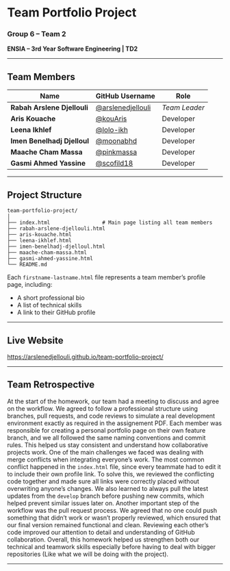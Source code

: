 # Team Portfolio Project

### **Group 6 – Team 2**

**ENSIA – 3rd Year Software Engineering | TD2**

---

## Team Members

| Name                        | GitHub Username                                          | Role             |
| --------------------------- | -------------------------------------------------------- | ---------------- |
| **Rabah Arslene Djellouli** | [@arslenedjellouli](https://github.com/arslenedjellouli) |  *Team Leader* |
| **Aris Kouache**             | [@kouAris](https://github.com/kouAris)                   | Developer        |
| **Leena Ikhlef**            | [@lolo-ikh](https://github.com/lolo-ikh)                 | Developer        |
| **Imen Benelhadj Djelloul** | [@moonabhd](https://github.com/moonabhd)                 | Developer        |
| **Maache Cham Massa**       | [@pinkmassa](https://github.com/pinkmassa)               | Developer        |
| **Gasmi Ahmed Yassine**     | [@scofild18](https://github.com/scofild18)               | Developer        |

---

## Project Structure

```
team-portfolio-project/
│
├── index.html                 # Main page listing all team members
├── rabah-arslene-djellouli.html
├── aris-kouache.html
├── leena-ikhlef.html
├── imen-benelhadj-djelloul.html
├── maache-cham-massa.html
├── gasmi-ahmed-yassine.html
└── README.md
```

Each `firstname-lastname.html` file represents a team member’s profile page, including:

* A short professional bio
* A list of technical skills
* A link to their GitHub profile

---

## Live Website
https://arslenedjellouli.github.io/team-portfolio-project/

---

## Team Retrospective

At the start of the homework, our team had a meeting to discuss and agree on the workflow. We agreed to follow a professional structure using branches, pull requests, and code reviews to simulate a real development environment exactly as required in the assignement PDF. Each member was responsible for creating a personal portfolio page on their own feature branch, and we all followed the same naming conventions and commit rules. This helped us stay consistent and understand how collaborative  projects work. One of the main challenges we faced was dealing with merge conflicts when integrating everyone’s work. The most common conflict happened in the `index.html` file, since every teammate had to edit it to include their own profile link. To solve this, we reviewed the conflicting code together and made sure all links were correctly placed without overwriting anyone’s changes. We also learned to always pull the latest updates from the `develop` branch before pushing new commits, which helped prevent similar issues later on. Another important step of the workflow was the pull request process. We agreed that no one could push something that didn’t work or wasn’t properly reviewed, which ensured that our final version remained functional and clean. Reviewing each other’s code improved our attention to detail and understanding of GitHub collaboration. Overall, this homework helped us strengthen both our technical and teamwork skills especially before having to deal with bigger repositories (Like what we will be doing with the project).


---
